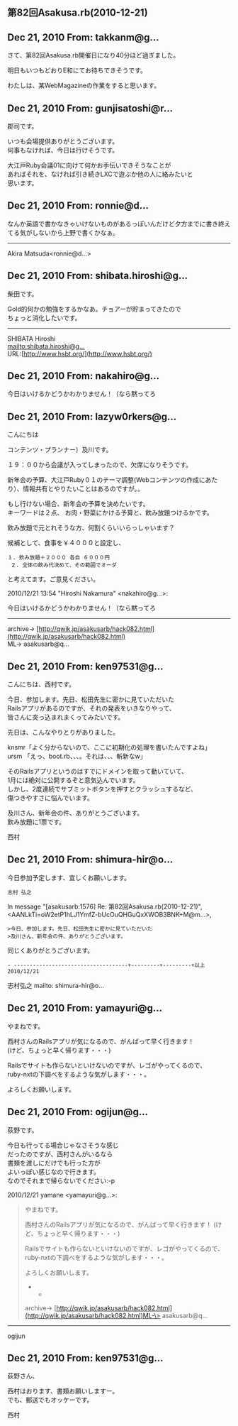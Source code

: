 ## 第82回Asakusa.rb(2010-12-21)

## Dec 21, 2010 From: takkanm@g...

さて、第82回Asakusa.rb開催日になり40分ほど過ぎました。

明日もいつもどおりE和にてお待ちできそうです。

わたしは、某WebMagazineの作業をすると思います。

## Dec 21, 2010 From: gunjisatoshi@r...

郡司です。

いつも会場提供ありがとうございます。  
何事もなければ、今日は行けそうです。

大江戸Ruby会議01に向けて何かお手伝いできそうなことが  
あればそれを、なければ引き続きLXCで遊ぶか他の人に絡みたいと  
思います。

## Dec 21, 2010 From: ronnie@d...

なんか英語で書かなきゃいけないものがあるっぽいんだけど夕方までに書き終えてる気がしないから上野で書くかなぁ。

* * *

Akira Matsuda\<ronnie@d...\>

## Dec 21, 2010 From: shibata.hiroshi@g...

柴田です。

Gold的何かの勉強をするかなあ。チョアーが貯まってきたので  
ちょっと消化したいです。

* * *

SHIBATA Hiroshi  
[mailto:shibata.hiroshi@g...](mailto:shibata.hiroshi@g...)  
URL:[http://www.hsbt.org/](http://www.hsbt.org/)

## Dec 21, 2010 From: nakahiro@g...

今日はいけるかどうかわかりません！（なら黙ってろ

## Dec 21, 2010 From: lazyw0rkers@g...

こんにちは

コンテンツ・プランナー）及川です。

１９：００から会議が入ってしまったので、欠席になりそうです。

新年会の予算、大江戸Ruby０１のテーマ調整(Webコンテンツの作成にあたり）、情報共有とやりたいことはあるのですが。。

もし行けない場合、新年会の予算を決めたいです。  
キーワードは２点、 お肉・野菜にかける予算と、飲み放題つけるかです。

飲み放題で元とれそうな方、何割くらいいらっしゃいます？

候補として、食事を￥４０００と設定し、

    １. 飲み放題＋２０００ 各自 ６０００円
     ２. 全体の飲み代決めて、その範囲でオーダ

と考えてます。ご意見ください。

2010/12/21 13:54 "Hiroshi Nakamura" \<nakahiro@g...\>:

今日はいけるかどうかわかりません！（なら黙ってろ

* * *

archive-\> [http://qwik.jp/asakusarb/hack082.html](http://qwik.jp/asakusarb/hack082.html)  
ML-\> asakusarb@q...

## Dec 21, 2010 From: ken97531@g...

こんにちは、西村です。

今日、参加します。先日、松田先生に密かに見ていただいた  
Railsアプリがあるのですが、それの発表をいきなりやって、  
皆さんに突っ込まれまくってみたいです。

先日は、こんなやりとりがありました。

knsmr「よく分からないので、ここに初期化の処理を書いたんですよね」  
ursm 「えっ、boot.rb、、、。それは、、、斬新なw」

そのRailsアプリというのはすでにドメインを取って動いていて、  
1月には絶対に公開するぞと意気込んでいます。  
しかし、2度連続でサブミットボタンを押すとクラッシュするなど、  
傷つきやすさに悩んでいます。

及川さん、新年会の件、ありがとうございます。  
飲み放題に1票です。

西村

## Dec 21, 2010 From: shimura-hir@o...

今日参加予定します、宜しくお願いします。

    志村 弘之

In message "[asakusarb:1576] Re: 第82回Asakusa.rb(2010-12-21)",   
\<AANLkTi=oW2etP1hLJ1YmfZ-bUcOuQHGuQxXWOB3BNK+M@m...\>,

    >今日、参加します。先日、松田先生に密かに見ていただいた
    >及川さん、新年会の件、ありがとうございます。

同じくありがとうございます。

    - ------------------------------------+---------+---------+以上 2010/12/21

志村弘之 mailto: shimura-hir@o...

## Dec 21, 2010 From: yamayuri@g...

やまねです。

西村さんのRailsアプリが気になるので、がんばって早く行きます！  
(けど、ちょっと早く帰ります・・・)

Railsでサイトも作らないといけないのですが、レゴがやってくるので、  
ruby-nxtの下調べをするような気がします・・・。

よろしくお願いします。

## Dec 21, 2010 From: ogijun@g...

荻野です。

今日も行ってる場合じゃなさそうな感じ  
だったのですが、西村さんがいるなら  
書類を渡しにだけでも行った方が  
よいっぽい感じなので行きます。  
なのでそれまで帰らないでください:-p

2010/12/21 yamane \<yamayuri@g...\>:

> やまねです。
> 
> 西村さんのRailsアプリが気になるので、がんばって早く行きます！ (けど、ちょっと早く帰ります・・・)
> 
> Railsでサイトも作らないといけないのですが、レゴがやってくるので、 ruby-nxtの下調べをするような気がします・・・。
> 
> よろしくお願いします。
> 
> - -
> 
> archive-\> [http://qwik.jp/asakusarb/hack082.html](http://qwik.jp/asakusarb/hack082.html)ML-\> asakusarb@q...
* * *

ogijun

## Dec 21, 2010 From: ken97531@g...

荻野さん、

西村はおります、書類お願いしますー。  
でも、郵送でもオッケーです。

西村

